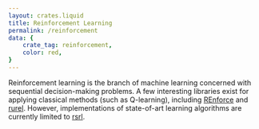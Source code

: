 ```yaml
---
layout: crates.liquid
title: Reinforcement Learning
permalink: /reinforcement
data: {
    crate_tag: reinforcement,
    color: red,
}
---
```


Reinforcement learning is the branch of machine learning concerned with sequential decision-making problems. A few interesting libraries exist for applying classical methods (such as Q-learning), including [REnforce](https://github.com/NivenT/REnforce) and [rurel](https://crates.io/crates/rurel). However, implementations of state-of-art learning algorithms are currently limited to [rsrl](https://crates.io/crates/rsrl).
